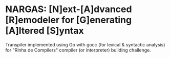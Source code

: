# NARGAS: [N]ext-[A]dvanced [R]emodeler for [G]enerating [A]ltered [S]yntax

Transpiler implemented using Go with gocc (for lexical & syntactic analysis) for "Rinha de Compilers" compiler (or interpreter) building challenge.